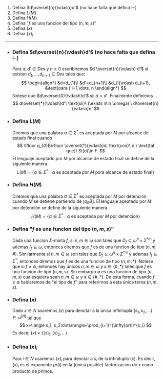 1. Defina $d\overset{n}{\vdash}d'$ (no hace falta que defina $\vdash$)
2. Defina $L(M)$
3. Defina $H(M)$
4. Defina "$f$ es una funcion del tipo $(n,m,s)$"
5. Defina $(x)$
6. Defina $(x)_{i}$
---
- ### Defina $d\overset{n}{\vdash}d'$ (no hace falta que defina $\vdash$)
	Para $d, d'\in Des$ y $n\geq 0$ escribiremos $d \overset{n}{\vdash} d'$ si existen $d_{1},\dots,d_{n+1} \in Des$ tales que:
	$$
	\begin{align*}
	&d=d_{1}\\
	&d'=d_{n+1}\\
	&d_{i}\vdash d_{i+1}, &\text{para } i=1,\dots, n
	\end{align*}
	$$
	Notese que $d\overset{0}{\vdash}d'$ $\text{sii}$ $d=d'$. Finalmente definimos
	$$
	d\overset{*}{\vdash}d'\ \text{sii}\ (\exists n\in \omega) \ d\overset{n}{\vdash}d'
	$$
- ### Defina $L(M)$
	Diremos que una palabra $\alpha\in \Sigma^{*}$ es aceptada por $M$ por alcance de estado final cuando
	$$
	\lfloor q_{0}B\rfloor \overset{*}{\vdash}d, \text{con}\ d \ \text{tal que}\ St(d)\in F.
	$$
	El lenguaje aceptado por $M$ por alcance de estado final se define de la siguiente manera
	$$
	L(M) =\{\alpha \in \Sigma^{*}: \alpha \ \text{es aceptada por $M$ pora alcance de estado final} \}
	$$
- ### Defina $H(M)$
	Diremos que una palabra $\alpha\in \Sigma^{*}$ es aceptada por $M$ por detención cuando $M$ se detiene partiendo de $\lfloor q_{0}B\rfloor$. El lenguaje aceptado por $M$ por detención se define de la siguiente manera
	$$
	H(M)=\{\alpha \in\Sigma^{*}: \alpha \ \text{es aceptada por $M$ por detencion}\}
	$$
- ### Defina "$f$ es una funcion del tipo $(n,m,s)$"
	Dada una funcion $\Sigma$-mixta $f$, si $n, m\in \omega$ son tales que $D_{f}\subseteq\omega^{n}\times\Sigma^{*m}$ y ademas $I_{f}\subseteq \omega$, entonces diremos que $f$ es de una funcion de tipo $(n,m,\#)$. 
	Similarmente si $n, m\in \omega$ son tales que $D_{f}\subseteq\omega^{n}\times\Sigma^{*m}$ y ademas $I_{f}\subseteq \Sigma^{*}$, entonces diremos que $f$ es de una funcion de tipo $(n,m,*)$.
	Notese que si $f \neq \emptyset$, entonces hay únicos $n, m\in \omega$ y $s\in \{\#,*\}$ tales que $f$ es una funcion de tipo $(n, m, s)$. Sin embargo $\emptyset$ es una funcion de tipo $(n,m,s)$ cualesquiera sean $n, m\in \omega$ y $s\in \{\#, *\}$.
	De esta forma, cuando $f\neq \emptyset$ hablaremos de "el tipo de $f$" para referirnos a esta única terna $(n,m,s)$.
- ### Defina $(x)$
	Dado $x\in N$ usaremos $(x)$ para denotar a la única infinitupla $(s_{1},s_{2},\dots)\in \omega^{[N]}$  tal que 
	$$
	x=\langle s_1, s_2\dots\rangle=\prod_{i=1}^{\infty}pr(i)^{s_i}
	$$
	Es decir, $(x)=((x)_{1}, (x)_{2},\dots)$ 
- ### Defina $(x)_{i}$
	Para $i\in N$ usaremos $(x)_{i}$ para denotar a $s_{i}$ de la infinitupla $(x)$.
	Es decir, $(x)_i$ es el exponente $pr(i)$ en la (única posible) factorizacion de $x$ como producto de primos.